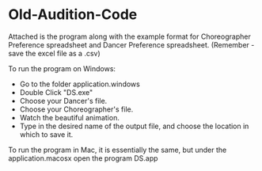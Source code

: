 # Old-Audition-Code

Attached is the program along with the example format for Choreographer Preference spreadsheet and Dancer Preference spreadsheet. (Remember - save the excel file as a .csv)

To run the program on Windows:

- Go to the folder application.windows
- Double Click "DS.exe"
- Choose your Dancer's file.
- Choose your Choreographer's file.
- Watch the beautiful animation.
- Type in the desired name of the output file, and choose the location in which to save it.

To run the program in Mac, it is essentially the same, but under the application.macosx open the program DS.app
